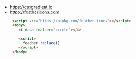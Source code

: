 


- https://cssgradient.io
- https://feathericons.com
  ```html
   <script src="https://unpkg.com/feather-icons"></script>
   <body>
      <i data-feather="circle"></i>
     
      <script>
        feather.replace()
      </script>
   </body>
  ```
